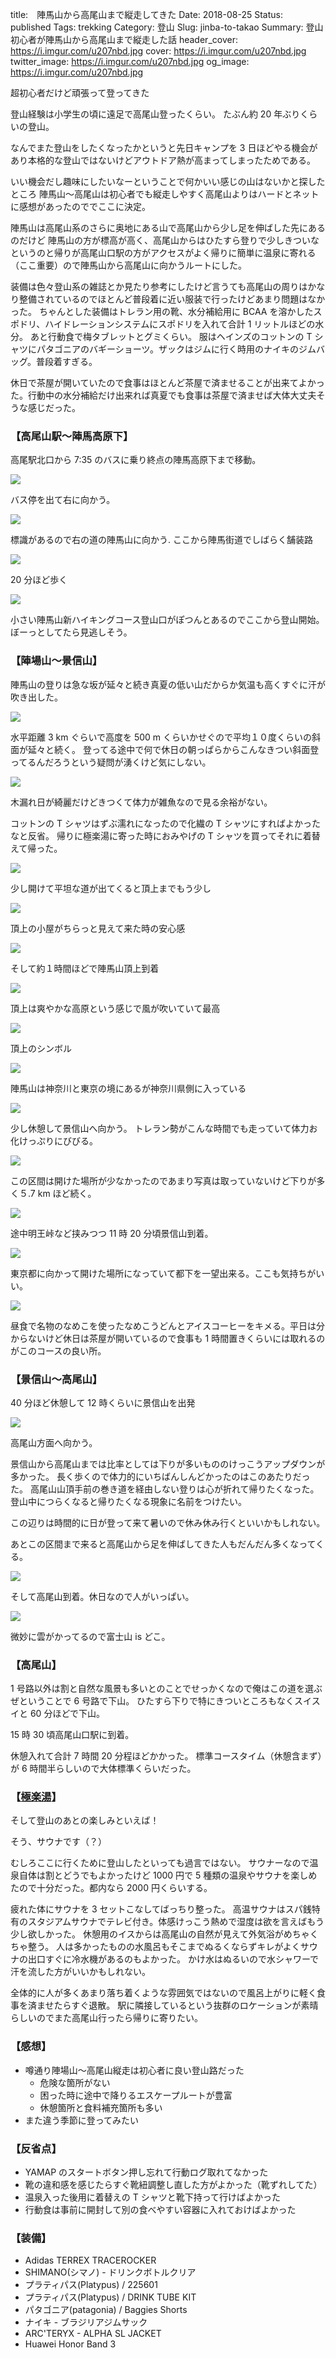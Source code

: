title:　陣馬山から高尾山まで縦走してきた
Date: 2018-08-25
Status: published
Tags: trekking
Category: 登山
Slug: jinba-to-takao
Summary: 登山初心者が陣馬山から高尾山まで縦走した話
header_cover: https://i.imgur.com/u207nbd.jpg
cover: https://i.imgur.com/u207nbd.jpg
twitter_image: https://i.imgur.com/u207nbd.jpg
og_image: https://i.imgur.com/u207nbd.jpg

超初心者だけど頑張って登ってきた

登山経験は小学生の頃に遠足で高尾山登ったくらい。
たぶん約 20 年ぶりくらいの登山。

なんでまた登山をしたくなったかというと先日キャンプを 3 日ほどやる機会があり本格的な登山ではないけどアウトドア熱が高まってしまったためである。

いい機会だし趣味にしたいなーということで何かいい感じの山はないかと探したところ
陣馬山〜高尾山は初心者でも縦走しやすく高尾山よりはハードとネットに感想があったのででここに決定。

陣馬山は高尾山系のさらに奥地にある山で高尾山から少し足を伸ばした先にあるのだけど
陣馬山の方が標高が高く、高尾山からはひたすら登りで少しきついなというのと帰りが高尾山口駅の方がアクセスがよく帰りに簡単に温泉に寄れる（ここ重要）ので陣馬山から高尾山に向かうルートにした。

装備は色々登山系の雑誌とか見たり参考にしたけど言うても高尾山の周りはかなり整備されているのでほとんど普段着に近い服装で行ったけどあまり問題はなかった。
ちゃんとした装備はトレラン用の靴、水分補給用に BCAA を溶かしたスポドリ、ハイドレーションシステムにスポドリを入れて合計 1 リットルほどの水分。
あと行動食で梅タブレットとグミくらい。
服はヘインズのコットンの T シャツにパタゴニアのバギーショーツ。ザックはジムに行く時用のナイキのジムバッグ。普段着すぎる。

休日で茶屋が開いていたので食事はほとんど茶屋で済ませることが出来てよかった。行動中の水分補給だけ出来れば真夏でも食事は茶屋で済ませば大体大丈夫そうな感じだった。

### 【高尾山駅〜陣馬高原下】

高尾駅北口から 7:35 のバスに乗り終点の陣馬高原下まで移動。

![](https://i.imgur.com/nGhMrxQ.jpg)

バス停を出て右に向かう。

![](https://i.imgur.com/Qx7JJhT.jpg)

標識があるので右の道の陣馬山に向かう. ここから陣馬街道でしばらく舗装路

![](https://i.imgur.com/XDfZXtq.jpg)

20 分ほど歩く

![](https://i.imgur.com/UsQOc1T.jpg)

小さい陣馬山新ハイキングコース登山口がぽつんとあるのでここから登山開始。ぼーっとしてたら見逃しそう。

### 【陣場山〜景信山】

陣馬山の登りは急な坂が延々と続き真夏の低い山だからか気温も高くすぐに汗が吹き出した。

![](https://i.imgur.com/y7NRww1.jpg)

水平距離 3 km ぐらいで高度を 500 m くらいかせぐので平均１０度くらいの斜面が延々と続く。
登ってる途中で何で休日の朝っぱらからこんなきつい斜面登ってるんだろうという疑問が湧くけど気にしない。

![](https://i.imgur.com/hmTRBtd.jpg)

木漏れ日が綺麗だけどきつくて体力が雑魚なので見る余裕がない。

コットンの T シャツはずぶ濡れになったので化繊の T シャツにすればよかったなと反省。
帰りに極楽湯に寄った時におみやげの T シャツを買ってそれに着替えて帰った。

![](https://i.imgur.com/j6cpmVV.jpg)

少し開けて平坦な道が出てくると頂上までもう少し

![](https://i.imgur.com/UgrX6It.jpg)

頂上の小屋がちらっと見えて来た時の安心感

![](https://i.imgur.com/gO53Wi9.jpg)

そして約１時間ほどで陣馬山頂上到着

![](https://i.imgur.com/isPJw6f.jpg)

頂上は爽やかな高原という感じで風が吹いていて最高

![](https://i.imgur.com/u207nbd.jpg)

頂上のシンボル

![](https://i.imgur.com/HadRaV3.jpg)

陣馬山は神奈川と東京の境にあるが神奈川県側に入っている

![](https://i.imgur.com/lnmIb2m.jpg)

少し休憩して景信山へ向かう。
トレラン勢がこんな時間でも走っていて体力お化けっぷりにびびる。

![](https://i.imgur.com/MXW2l6p.jpg)

この区間は開けた場所が少なかったのであまり写真は取っていないけど下りが多く５.7 km ほど続く。

![](https://i.imgur.com/S0aH6F0.jpg)

途中明王峠など挟みつつ 11 時 20 分頃景信山到着。

![](https://i.imgur.com/VXU6EHV.jpg)

東京都に向かって開けた場所になっていて都下を一望出来る。ここも気持ちがいい。

![](https://i.imgur.com/XSRWBTJ.jpg)

昼食で名物のなめこを使ったなめこうどんとアイスコーヒーをキメる。平日は分からないけど休日は茶屋が開いているので食事も 1 時間置きくらいには取れるのがこのコースの良い所。

### 【景信山〜高尾山】

40 分ほど休憩して 12 時くらいに景信山を出発

![](https://i.imgur.com/cGcePyK.jpg)

高尾山方面へ向かう。

景信山から高尾山までは比率としては下りが多いもののけっこうアップダウンが多かった。
長く歩くので体力的にいちばんしんどかったのはこのあたりだった。
高尾山山頂手前の巻き道を経由しない登りは心が折れて帰りたくなった。登山中につらくなると帰りたくなる現象に名前をつけたい。

この辺りは時間的に日が登って来て暑いので休み休み行くといいかもしれない。

あとこの区間まで来ると高尾山から足を伸ばしてきた人もだんだん多くなってくる。

![](https://i.imgur.com/gR479ff.jpg)

そして高尾山到着。休日なので人がいっぱい。

![](https://i.imgur.com/D9R33Rq.jpg)

微妙に雲がかってるので富士山 is どこ。

### 【高尾山】

1 号路以外は割と自然な風景も多いとのことでせっかくなので俺はこの道を選ぶぜということで 6 号路で下山。
ひたすら下りで特にきついところもなくスイスイと 60 分ほどで下山。

15 時 30 頃高尾山口駅に到着。

休憩入れて合計 7 時間 20 分程ほどかかった。
標準コースタイム（休憩含まず）が 6 時間半らしいので大体標準くらいだった。

### 【[極楽湯](http://www.takaosan-onsen.jp/)】

そして登山のあとの楽しみといえば！

そう、サウナです（？）

むしろここに行くために登山したといっても過言ではない。
サウナーなので温泉自体は割とどうでもよかったけど 1000 円で 5 種類の温泉やサウナを楽しめたので十分だった。都内なら 2000 円くらいする。

疲れた体にサウナを 3 セットこなしてばっちり整った。
高温サウナはスパ銭特有のスタジアムサウナでテレビ付き。体感けっこう熱めで湿度は欲を言えばもう少し欲しかった。
休憩用のイスからは高尾山の自然が見えて外気浴がめちゃくちゃ整う。
人は多かったものの水風呂もそこまでぬるくならずキレがよくサウナの出口すぐに冷水機があるのもよかった。
かけ水はぬるいので水シャワーで汗を流した方がいいかもしれない。

全体的に人が多くあまり落ち着くような雰囲気ではないので風呂上がりに軽く食事を済ませたらすぐ退散。
駅に隣接しているという抜群のロケーションが素晴らしいのでまた高尾山行ったら帰りに寄りたい。

### 【感想】

- 噂通り陣場山〜高尾山縦走は初心者に良い登山路だった
  - 危険な箇所がない
  - 困った時に途中で降りるエスケープルートが豊富
  - 休憩箇所と食料補充箇所も多い
- また違う季節に登ってみたい

### 【反省点】

- YAMAP のスタートボタン押し忘れて行動ログ取れてなかった
- 靴の違和感を感じたらすぐ靴紐調整し直した方がよかった（靴ずれしてた）
- 温泉入った後用に着替えの T シャツと靴下持って行けばよかった
- 行動食は事前に開封して別の食べやすい容器に入れておけばよかった

### 【装備】

- Adidas TERREX TRACEROCKER
- SHIMANO(シマノ) - ドリンクボトルクリア
- プラティパス(Platypus) / 225601
- プラティパス(Platypus) / DRINK TUBE KIT
- パタゴニア(patagonia) / Baggies Shorts
- ナイキ - ブラジリアジムサック
- ARC'TERYX - ALPHA SL JACKET
- Huawei Honor Band 3
